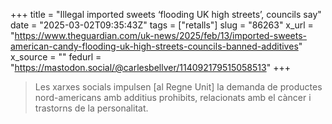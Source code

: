 +++
title = "Illegal imported sweets ‘flooding UK high streets’, councils say"
date = "2025-03-02T09:35:43Z"
tags = ["retalls"]
slug = "86263"
x_url = "https://www.theguardian.com/uk-news/2025/feb/13/imported-sweets-american-candy-flooding-uk-high-streets-councils-banned-additives"
x_source = ""
fedurl = "https://mastodon.social/@carlesbellver/114092179515058513"
+++

> Les xarxes socials impulsen \[al Regne Unit] la demanda de productes nord-americans amb additius prohibits, relacionats amb el càncer i trastorns de la personalitat.
